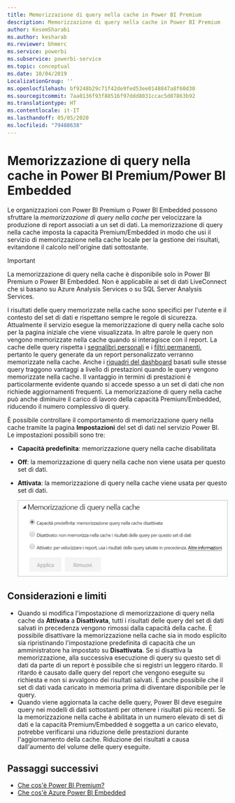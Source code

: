 ```yaml
---
title: Memorizzazione di query nella cache in Power BI Premium
description: Memorizzazione di query nella cache in Power BI Premium
author: KesemSharabi
ms.author: kesharab
ms.reviewer: bhmerc
ms.service: powerbi
ms.subservice: powerbi-service
ms.topic: conceptual
ms.date: 10/04/2019
LocalizationGroup: ''
ms.openlocfilehash: bf9248b29c71f42de9fed53ee0148847a8f60d30
ms.sourcegitcommit: 7aa0136f93f88516f97ddd8031ccac5d07863b92
ms.translationtype: HT
ms.contentlocale: it-IT
ms.lasthandoff: 05/05/2020
ms.locfileid: "79488638"
---
```

# <a name="query-caching-in-power-bi-premiumembedded"></a>Memorizzazione di query nella cache in Power BI Premium/Power BI Embedded

Le organizzazioni con Power BI Premium o Power BI Embedded possono sfruttare la *memorizzazione di query nella cache* per velocizzare la produzione di report associati a un set di dati. La memorizzazione di query nella cache imposta la capacità Premium/Embedded in modo che usi il servizio di memorizzazione nella cache locale per la gestione dei risultati, evitandone il calcolo nell'origine dati sottostante.

> [!IMPORTANT]
> La memorizzazione di query nella cache è disponibile solo in Power BI Premium o Power BI Embedded. Non è applicabile ai set di dati LiveConnect che si basano su Azure Analysis Services o su SQL Server Analysis Services.

I risultati delle query memorizzate nella cache sono specifici per l'utente e il contesto del set di dati e rispettano sempre le regole di sicurezza. Attualmente il servizio esegue la memorizzazione di query nella cache solo per la pagina iniziale che viene visualizzata. In altre parole le query non vengono memorizzate nella cache quando si interagisce con il report. La cache delle query rispetta i [segnalibri personali](consumer/end-user-bookmarks.md#personal-bookmarks) e i [filtri permanenti](https://powerbi.microsoft.com/blog/announcing-persistent-filters-in-the-service/), pertanto le query generate da un report personalizzato verranno memorizzate nella cache. Anche i [riquadri del dashboard](service-dashboard-tiles.md) basati sulle stesse query traggono vantaggi a livello di prestazioni quando le query vengono memorizzate nella cache. Il vantaggio in termini di prestazioni è particolarmente evidente quando si accede spesso a un set di dati che non richiede aggiornamenti frequenti. La memorizzazione di query nella cache può anche diminuire il carico di lavoro della capacità Premium/Embedded, riducendo il numero complessivo di query.

È possibile controllare il comportamento di memorizzazione query nella cache tramite la pagina **Impostazioni** del set di dati nel servizio Power BI. Le impostazioni possibili sono tre:

- **Capacità predefinita**: memorizzazione query nella cache disabilitata
- **Off**: la memorizzazione di query nella cache non viene usata per questo set di dati.
- **Attivata**: la memorizzazione di query nella cache viene usata per questo set di dati.

    ![Finestra di dialogo Memorizzazione query nella cache](media/power-bi-query-caching/power-bi-query-3-options.png)

## <a name="considerations-and-limitations"></a>Considerazioni e limiti

- Quando si modifica l'impostazione di memorizzazione di query nella cache da **Attivata** a **Disattivata**, tutti i risultati delle query del set di dati salvati in precedenza vengono rimossi dalla capacità della cache. È possibile disattivare la memorizzazione nella cache sia in modo esplicito sia ripristinando l'impostazione predefinita di capacità che un amministratore ha impostato su **Disattivata**. Se si disattiva la memorizzazione, alla successiva esecuzione di query su questo set di dati da parte di un report è possibile che si registri un leggero ritardo. Il ritardo è causato dalle query del report che vengono eseguite su richiesta e non si avvalgono dei risultati salvati. È anche possibile che il set di dati vada caricato in memoria prima di diventare disponibile per le query.
- Quando viene aggiornata la cache delle query, Power BI deve eseguire query nei modelli di dati sottostanti per ottenere i risultati più recenti. Se la memorizzazione nella cache è abilitata in un numero elevato di set di dati e la capacità Premium/Embedded è soggetta a un carico elevato, potrebbe verificarsi una riduzione delle prestazioni durante l'aggiornamento della cache. Riduzione dei risultati a causa dall'aumento del volume delle query eseguite.

## <a name="next-steps"></a>Passaggi successivi

* [Che cos'è Power BI Premium?](service-premium-what-is.md)
* [Che cos'è Azure Power BI Embedded](developer/embedded/azure-pbie-what-is-power-bi-embedded.md)
